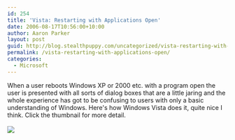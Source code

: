 ```yaml
---
id: 254
title: 'Vista: Restarting with Applications Open'
date: 2006-08-17T10:56:00+10:00
author: Aaron Parker
layout: post
guid: http://blog.stealthpuppy.com/uncategorized/vista-restarting-with-applications-open
permalink: /vista-restarting-with-applications-open/
categories:
  - Microsoft
---
```

When a user reboots Windows XP or 2000 etc. with a program open the user is presented with all sorts of dialog boxes that are a little jaring and the whole experience has got to be confusing to users with only a basic understanding of Windows. Here's how Windows Vista does it, quite nice I think. Click the thumbnail for more detail.  
<a target="_blank" href="/photos/parky/images/1349/original.aspx"><br /> </a><a target="_blank" href="/photos/parky/picture1349.aspx"><img border="0" src="/photos/parky/images/1349/secondarythumb.aspx" /></a>